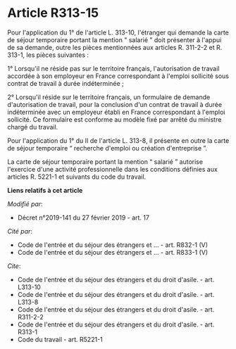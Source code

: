 # Article R313-15

Pour l'application du 1° de l'article L. 313-10, l'étranger qui demande la carte de séjour temporaire portant la mention "
salarié " doit présenter à l'appui de sa demande, outre les pièces mentionnées aux articles R. 311-2-2 et R. 313-1, les
pièces suivantes : 

1° Lorsqu'il ne réside pas sur le territoire français, l'autorisation de travail accordée à son employeur en France
correspondant à l'emploi sollicité sous contrat de travail à durée indéterminée ; 

2° Lorsqu'il réside sur le territoire français, un formulaire de demande d'autorisation de travail, pour la conclusion d'un
contrat de travail à durée indéterminée avec un employeur établi en France correspondant à l'emploi sollicité. Ce formulaire
est conforme au modèle fixé par arrêté du ministre chargé du travail. 

Pour l'application du 1° du II de l'article L. 313-8, il présente en outre la carte de séjour temporaire “ recherche d'emploi
ou création d'entreprise ”. 

La carte de séjour temporaire portant la mention “ salarié ” autorise l'exercice d'une activité professionnelle dans les
conditions définies aux articles R. 5221-1 et suivants du code du travail.

**Liens relatifs à cet article**

_Modifié par_:

  - Décret n°2019-141 du 27 février 2019 - art. 17

_Cité par_:

  - Code de l'entrée et du séjour des étrangers et ... - art. R832-1 (V)
  - Code de l'entrée et du séjour des étrangers et ... - art. R833-1 (V)

_Cite_:

  - Code de l'entrée et du séjour des étrangers et du droit d'asile. - art. L313-10
  - Code de l'entrée et du séjour des étrangers et du droit d'asile. - art. L313-8
  - Code de l'entrée et du séjour des étrangers et du droit d'asile. - art. R311-2-2
  - Code de l'entrée et du séjour des étrangers et du droit d'asile. - art. R313-1
  - Code du travail - art. R5221-1
